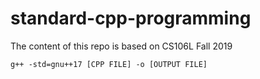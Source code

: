 # standard-cpp-programming
The content of this repo is based on CS106L Fall 2019

```
g++ -std=gnu++17 [CPP FILE] -o [OUTPUT FILE]
```
